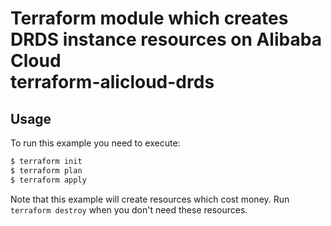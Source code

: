 Terraform module which creates DRDS instance resources on Alibaba Cloud  
terraform-alicloud-drds
=====================================================================

## Usage

To run this example you need to execute:

```bash
$ terraform init
$ terraform plan
$ terraform apply
```

Note that this example will create resources which cost money. Run `terraform destroy` when you don't need these resources.
